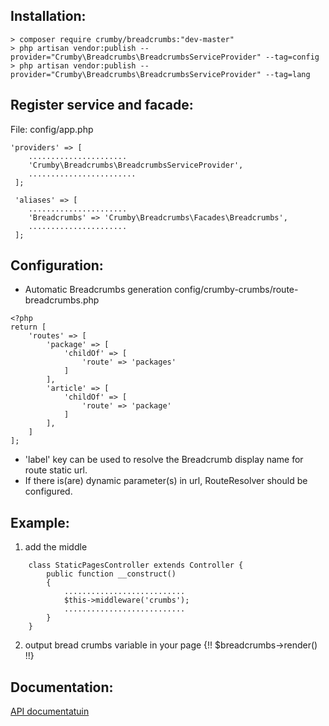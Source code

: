 Installation:
-------------
```
> composer require crumby/breadcrumbs:"dev-master"
> php artisan vendor:publish --provider="Crumby\Breadcrumbs\BreadcrumbsServiceProvider" --tag=config
> php artisan vendor:publish --provider="Crumby\Breadcrumbs\BreadcrumbsServiceProvider" --tag=lang
```

Register service and facade:
----------------------------
File: config/app.php

```
'providers' => [
    ......................
    'Crumby\Breadcrumbs\BreadcrumbsServiceProvider',
    ........................
 ];
 
 'aliases' => [ 
    ......................
    'Breadcrumbs' => 'Crumby\Breadcrumbs\Facades\Breadcrumbs',
    ......................
 ];
```

Configuration:
-------------     
- Automatic Breadcrumbs generation config/crumby-crumbs/route-breadcrumbs.php  
```      
<?php
return [
    'routes' => [
        'package' => [
            'childOf' => [
                'route' => 'packages'
            ]   
        ],
        'article' => [
            'childOf' => [
                'route' => 'package'
            ]   
        ],
    ]
];
```
- 'label' key can be used to resolve the Breadcrumb display name for route static url. 
- If there is(are) dynamic parameter(s) in url, RouteResolver should be configured.

        
Example:
--------
1. add  the middle
```
    class StaticPagesController extends Controller {
        public function __construct()
        {
            ...........................
            $this->middleware('crumbs');
            ...........................
        }
    }
```

2. output bread crumbs variable in your page <body>
  {!! $breadcrumbs->render() !!} 

Documentation:
-------------
<a href="https://www.crumby-pack.com">API documentatuin</a>
